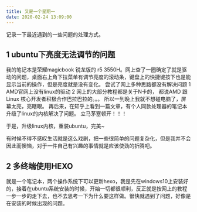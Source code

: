 ```yaml
---
title: 又是一个星期一
date: 2020-02-24 13:09:00
---
```


记录一下最近遇到的一些问题的处理方式。

## 1 ubuntu下亮度无法调节的问题

我的笔记本是荣耀magicbook 锐龙版的 r5 3550H。网上查了一圈确定了就是驱动的问题，桌面右上角下拉菜单有调节亮度的滚动条，键盘上的快捷键按下也是能显示当前的操作，但是亮度就是没有变化。
尝试了网上多种思路都没有解决问题
1 AMD官网上没有linux的驱动
2 网上的大部分教程都是关于N卡的， 都说AMD 跟 Linux 核心开发者积极合作巴拉巴拉的。。。
所以一到晚上我就不想碰电脑了，屏幕太亮，亮瞎眼。
再后来，在知乎上看到一篇文章，有个人同款处理器的笔记本升级了linux的内核解决了问题。
立马茅塞顿开！！！

于是，升级linux内核，重装ubuntu，完美~

有时候不得不感叹生活就是这么戏剧，把一些很简单的问题复杂化，但是我并不会因此而懊恼，对于一件自己有兴趣的事情就是应该使劲的折腾吧。

## 2 多终端使用HEXO

就是一个笔记本，两个操作系统下可以更新hexo，我是先在windows10上安装好的，接着在ubuntu系统安装的时候，开始一切都很顺利，反正就是按网上的教程一步一步的走下去，也不去思考一下为什么要这样做。很快就遇到了问题，好像是在安装的时候出现的问题。
